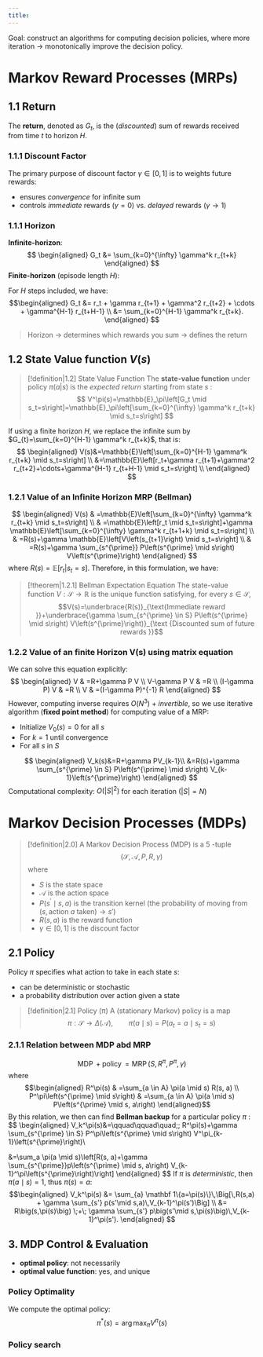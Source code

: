 ```yaml
---
title:
---
```


Goal: construct an algorithms for computing decision policies, where more iteration $\to$ monotonically improve the decision policy.
# Markov Reward Processes (MRPs)
## 1.1 Return
The **return**, denoted as $G_{t}$,  is the (*discounted*) sum of rewards received from time $t$ to horizon $H$.
### 1.1.1 Discount Factor
The primary purpose of discount factor $\gamma\in[0,1]$ is to weights future rewards:
- ensures *convergence* for infinite sum
- controls *immediate* rewards ($\gamma=0$) vs. *delayed* rewards ($\gamma \to 1$)
### 1.1.1 Horizon 
**Infinite-horizon**:
$$
\begin{aligned}
G_t &= \sum_{k=0}^{\infty} \gamma^k r_{t+k}
\end{aligned}
$$
**Finite-horizon** (episode length $H$):

For $H$ steps included, we have:
$$\begin{aligned}
G_t &= r_t + \gamma r_{t+1} + \gamma^2 r_{t+2} + \cdots + \gamma^{H-1} r_{t+H-1} \\
    &= \sum_{k=0}^{H-1} \gamma^k r_{t+k}.
\end{aligned}
$$
> Horizon → determines which rewards you sum → defines the return


## 1.2 State Value function $V(s)$
>[!definition|1.2] State Value Function
>The **state-value function** under policy ${} \pi(a|s) {}$ is the *expected return* starting from state $s$ :
>$$
V^\pi(s)=\mathbb{E}_\pi\left[G_t \mid s_t=s\right]=\mathbb{E}_\pi\left[\sum_{k=0}^{\infty} \gamma^k r_{t+k} \mid s_t=s\right]
> $$


If using a finite horizon $H$, we replace the infinite sum by $G_{t}=\sum_{k=0}^{H-1} \gamma^k r_{t+k}$, that is:
$$
\begin{aligned}
V(s)&=\mathbb{E}\left[\sum_{k=0}^{H-1} \gamma^k r_{t+k} \mid s_t=s\right] \\
&=\mathbb{E}\left[r_t+\gamma r_{t+1}+\gamma^2 r_{t+2}+\cdots+\gamma^{H-1} r_{t+H-1} \mid s_t=s\right] \\
\end{aligned}
$$

### 1.2.1 Value of an Infinite Horizon MRP (Bellman)
$$
\begin{aligned}
V(s) & =\mathbb{E}\left[\sum_{k=0}^{\infty} \gamma^k r_{t+k} \mid s_t=s\right] \\
& =\mathbb{E}\left[r_t \mid s_t=s\right]+\gamma \mathbb{E}\left[\sum_{k=0}^{\infty} \gamma^k r_{t+1+k} \mid s_t=s\right] \\
& =R(s)+\gamma \mathbb{E}\left[V\left(s_{t+1}\right) \mid s_t=s\right] \\
& =R(s)+\gamma \sum_{s^{\prime}} P\left(s^{\prime} \mid s\right) V\left(s^{\prime}\right) 
\end{aligned}
$$
where $R(s)=\mathbb{E}[r_{t}|s_{t}=s]$. Therefore, in this formulation, we have:
> [!theorem|1.2.1] Bellman Expectation Equation
>The state-value function $V: \mathcal{S} \rightarrow \mathbb{R}$ is the unique function satisfying, for every $s \in \mathcal{S}$,
>$$V(s)=\underbrace{R(s)}_{\text{Immediate reward }}+\underbrace{\gamma \sum_{s^{\prime} \in S} P\left(s^{\prime} \mid s\right) V\left(s^{\prime}\right)}_{\text {Discounted sum of future rewards }}$$

### 1.2.2 Value of an finite Horizon V(s) using matrix equation
We can solve this equation explicitly:
$$
\begin{aligned}
V & =R+\gamma P V \\
V-\gamma P V & =R \\
(I-\gamma P) V & =R \\
V & =(I-\gamma P)^{-1} R
\end{aligned}
$$
However, computing inverse requires $O(N^3)$ + *invertible*, so we use iterative algorithm (**fixed point method**) for computing value of a MRP:

- Initialize $V_0(s)=0$ for all $s$
- For $k=1$ until convergence
- For all $s$ in $S$

$$
\begin{aligned}
V_k(s)&=R+\gamma PV_{k-1}\\
&=R(s)+\gamma \sum_{s^{\prime} \in S} P\left(s^{\prime} \mid s\right) V_{k-1}\left(s^{\prime}\right)
\end{aligned}
$$
Computational complexity: $O\left(|S|^2\right)$ for each iteration $(|S|=N)$

# Markov Decision Processes (MDPs)
> [!definition|2.0]
> A Markov Decision Process (MDP) is a 5 -tuple$$
(\mathcal{S}, \mathcal{A}, P, R, \gamma) $$
>where
> - $S$ is the state space
> - $\mathcal{A}$ is the action space
> - $P\left(s^{\prime} \mid s, a\right)$ is the transition kernel (the probability of moving from $(s, \text{action }a \text{ taken})  \to s'$)
> - $R(s, a)$  is the reward function
> - $\gamma \in[0,1]$ is the discount factor

## 2.1 Policy
Policy $\pi$ specifies what action to take in each state $s$:
- can be deterministic or stochastic
- a probability distribution over action given a state

>[!definition|2.1] Policy (π)
> A (stationary Markov) policy is a map
>$$\pi:\mathcal S\to \Delta(\mathcal A),\qquad\pi(a\mid s)=P(a_t=a\mid s_t=s)
>$$


### 2.1.1 Relation between MDP abd MRP

$$\operatorname{MDP}+ \operatorname{policy}=\operatorname{MRP}\left(S, R^\pi, P^\pi, \gamma\right)$$
where
$$\begin{aligned}
R^\pi(s) & =\sum_{a \in A} \pi(a \mid s) R(s, a) \\
P^\pi\left(s^{\prime} \mid s\right) & =\sum_{a \in A} \pi(a \mid s) P\left(s^{\prime} \mid s, a\right)
\end{aligned}$$
By this relation, we then can find **Bellman backup** for a particular policy $\pi$ :
$$
\begin{aligned}
V_k^\pi(s)&=\qquad\qquad\quad\;\;
R^\pi(s)+\gamma \sum_{s^{\prime} \in S} P^\pi\left(s^{\prime} \mid s\right) V^\pi_{k-1}\left(s^{\prime}\right)\\

&=\sum_a \pi(a \mid s)\left[R(s, a)+\gamma \sum_{s^{\prime}}p\left(s^{\prime} \mid s, a\right) V_{k-1}^\pi\left(s^{\prime}\right)\right]
\end{aligned}
$$
If $\pi$ is *deterministic*, then $\pi(a \mid s)=1$, thus $\pi(s)=a$: 
$$\begin{aligned}
V_k^\pi(s)
&= \sum_{a} \mathbf 1\{a=\pi(s)\}\,\Big[\,R(s,a) + \gamma \sum_{s'} p(s'\mid s,a)\,V_{k-1}^\pi(s')\Big] \\
&= R\big(s,\pi(s)\big) \;+\; \gamma \sum_{s'} p\big(s'\mid s,\pi(s)\big)\,V_{k-1}^\pi(s').
\end{aligned}
$$

## 3. MDP Control & Evaluation 

- **optimal policy**: not necessarily
- **optimal value function**: yes, and unique
### Policy Optimality 
We compute the optimal policy:
$$\pi^*(s)=\arg \max _\pi V^\pi(s)$$
### Policy search

